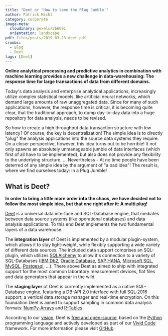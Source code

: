 ```yaml
---
title: "Deet or 'How to tame the Plug Jumble'"
author: Patrick Michl
category: corporate
image-meta:
  cloudinary: pexels/366691
  orientation: landscape
pdf: files/posts/2019-03-23-deet.pdf
crumbs:
  - Blog
  - Deet
tags: [Deet]
---
```


**Online analytical processing and predictive analytics in combination with
machine learning provides a new challenge in data-warehousing: The response time
for large transactions of data from different domains.**

<!--more-->

Today's data analysis and enterprise analytical applications, increasingly
utilize complex statistical models, like artificial neural networks, which
demand large amounts of raw unaggregated data. Since for many of such
applications, however, the response time is critical, it is becoming quite
clear, that the traditional approach, to dump day-to-day data into a huge
repository for data analysis, needs to be revised.

So how to create a high throughput data transaction structure with low latency?
Of course, the key is decentralization! The simple idea is to directly "plug"
the analysis applications into the source data systems they require. On a closer
perspective, however, this idea turns out to be horrible! It not only spawns an
absolutely unmanageable jumble of data interfaces (which first of all have to be
implemented), but also does not provide any flexibility to the underlying
structure. ... Nevertheless - At no time people have been deterred of any simple
idea by the argument of "a bad idea"! The result is, where we find ourselves
today: In a Plug Jumble!

## What is Deet?

**In order to bring a little more order into the chaos, we have decided not to
follow the most simple idea, but that one right after it: A multi plug!**

[Deet](/deet.html) is a universal data interface and SQL-Database engine,
that mediates between data source systems (like operational databases) and data
analysis applications. To this end Deet implements the two fundamental layers
of a data warehouse.

The **integration layer** of Deet is implemented by a modular plugin-system,
which allows it to stay light-weight, while flexibly supporting a wide variety
of different data sources. The included data support comprises an SQL-plugin,
which utilizes [SQLAlchemy](https://www.sqlalchemy.org) to allow it\'s
connection to a variety of SQL-Databases ([IBM
Db2](https://www.ibm.com/analytics/us/en/db2/), [Oracle
Database](https://www.oracle.com/database/), [SAP
HANA](https://www.sap.com/products/hana.html), [Microsoft
SQL](https://www.microsoft.com/sql-server), [MySQL](https://www.mysql.com),
[Postgesql](https://www.postgresql.org/), ...). There above Deet as aimed to
ship with integrated support for the most common laboratory measurement devices,
flat files and data generators that appear in the wild.

The **staging layer** of Deet is currently implemented as a native
SQL-Database engine, featuring a DB-API 2.0 interface with full SQL:2016
support, a vertical data storage manager and real-time encryption. On this
foundation Deet is aimed to support sampling in common data analysis formats:
[NumPy-Arrays](http://www.numpy.org/) and
[R-Tables](https://www.r-project.org/).

According to our [vision](/about#vision), Deet is [free and
open-source](https://en.wikipedia.org/wiki/Free_and_open-source_software), based
on the [Python](https://www.python.org/) programming language and actively
developed as part of our [Vivid Code](/vivid) framework. For more information
please visit [GitHub](https://github.com/frootlab/deet).
